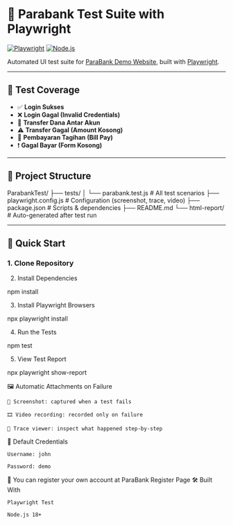 # 🧪 Parabank Test Suite with Playwright

[![Playwright](https://img.shields.io/badge/Tested%20with-Playwright-%2300adee)](https://playwright.dev/)
[![Node.js](https://img.shields.io/badge/Node.js-18%2B-brightgreen)](https://nodejs.org/)

Automated UI test suite for [ParaBank Demo Website](https://parabank.parasoft.com/parabank), built with [Playwright](https://playwright.dev).

---

## 📌 Test Coverage

- ✅ **Login Sukses**
- ❌ **Login Gagal (Invalid Credentials)**
- 🔄 **Transfer Dana Antar Akun**
- ⚠️ **Transfer Gagal (Amount Kosong)**
- 🧾 **Pembayaran Tagihan (Bill Pay)**
- ❗ **Gagal Bayar (Form Kosong)**

---

## 📂 Project Structure
ParabankTest/
├── tests/
│ └── parabank.test.js # All test scenarios
├── playwright.config.js # Configuration (screenshot, trace, video)
├── package.json # Scripts & dependencies
├── README.md
└── html-report/ # Auto-generated after test run

---

## 🚀 Quick Start

### 1. Clone Repository
2. Install Dependencies

npm install

3. Install Playwright Browsers

npx playwright install

4. Run the Tests

npm test

5. View Test Report

npx playwright show-report

🖼️ Automatic Attachments on Failure

    📸 Screenshot: captured when a test fails

    🎞️ Video recording: recorded only on failure

    🧭 Trace viewer: inspect what happened step-by-step

🔐 Default Credentials

    Username: john

    Password: demo

📌 You can register your own account at ParaBank Register Page
🛠 Built With

    Playwright Test

    Node.js 18+
